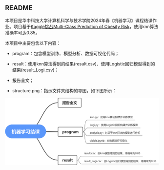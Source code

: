 ## README

本项目是华中科技大学计算机科学与技术学院2024年春《机器学习》课程结课作业。项目基于[Kaggle挑战Multi-Class Prediction of Obesity Risk](https://www.kaggle.com/competitions/playground-series-s4e2)，使用knn算法准确率可达0.85。

本项目中主要包含以下内容：

- program：包含模型训练、模型分析、数据可视化代码；

- result：使用knn算法得到的结果(result.csv)、使用Logistic回归模型得到的结果(result_Logi.csv)；

- 报告全文；

- structure.png：指示文件夹结构的导图，如下图所示：

<img src="./structure.png" title="" alt="" data-align="center">


